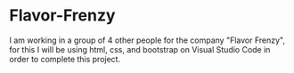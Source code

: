 # Flavor-Frenzy
I am working in a group of 4 other people for the company "Flavor Frenzy", for this I will be using html, css, and bootstrap on Visual Studio Code in order to complete this project.
